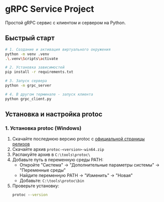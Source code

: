 # gRPC Service Project

Простой gRPC сервис с клиентом и сервером на Python.

## Быстрый старт

```bash
# 1. Создание и активация виртуального окружения
python -m venv .venv
.\.venv\Scripts\activate

# 2. Установка зависимостей
pip install -r requirements.txt

# 3. Запуск сервера
python -m grpc_server

# 4. В другом терминале - запуск клиента
python grpc_client.py
```

## Установка и настройка protoc

### 1. Установка protoc (Windows)

1. Скачайте последнюю версию protoc с [официальной страницы релизов](https://github.com/protocolbuffers/protobuf/releases)
2. Скачайте архив `protoc-<version>-win64.zip`
3. Распакуйте архив в `C:\tools\protoc\`
4. Добавьте путь в переменную среды PATH:
   - Откройте "Система" → "Дополнительные параметры системы" → "Переменные среды"
   - Найдите переменную PATH → "Изменить" → "Новая"
   - Добавьте: `C:\tools\protoc\bin`
5. Проверьте установку:
   ```cmd
   protoc --version